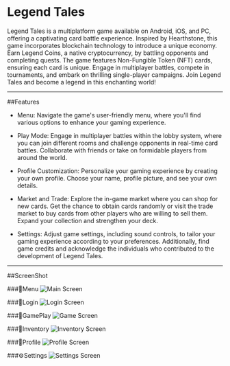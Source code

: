 # Legend Tales

Legend Tales is a multiplatform game available on Android, iOS, and PC, offering a captivating card battle experience.
 Inspired by Hearthstone, this game incorporates blockchain technology to introduce a unique economy. Earn Legend Coins, a native cryptocurrency, by battling opponents and completing quests.
 The game features Non-Fungible Token (NFT) cards, ensuring each card is unique.
 Engage in multiplayer battles, compete in tournaments, and embark on thrilling single-player campaigns. Join Legend Tales and become a legend in this enchanting world!

---

##Features

- Menu: Navigate the game's user-friendly menu, where you'll find various options to enhance your gaming experience.

- Play Mode: Engage in multiplayer battles within the lobby system, where you can join different rooms and challenge opponents in real-time card battles. Collaborate with friends or take on formidable players from around the world.

- Profile Customization: Personalize your gaming experience by creating your own profile. Choose your name, profile picture, and see your own details.

- Market and Trade: Explore the in-game market where you can shop for new cards. Get the chance to obtain cards randomly or visit the trade market to buy cards from other players who are willing to sell them. Expand your collection and strengthen your deck.

- Settings: Adjust game settings, including sound controls, to tailor your gaming experience according to your preferences. Additionally, find game credits and acknowledge the individuals who contributed to the development of Legend Tales.

---
##ScreenShot

###📜Menu
![Main Screen](https://github.com/vladi4560/Legend_Tales/assets/64600121/54ec1dc9-a35d-4772-a25a-4c20e745bf5e)

###📲Login
![Login Screen](https://github.com/vladi4560/Legend_Tales/assets/64600121/067277ce-9fdd-4eb8-b05d-3e72c02a5fee)

###👾GamePlay
![Game Screen](https://github.com/vladi4560/Legend_Tales/assets/64600121/3a49f547-e391-452f-b148-a01908fa6ac4)

###🎒Inventory
![Inventory Screen](https://github.com/vladi4560/Legend_Tales/assets/64600121/6d58c5b7-55cb-4529-af4d-7fbb3f48a792)

###👤Profile
![Profile Screen](https://github.com/vladi4560/Legend_Tales/assets/64600121/7b21317e-bdd1-4d8a-9ccd-81e2f45cf109)

###⚙️Settings
![Settings Screen](https://github.com/vladi4560/Legend_Tales/assets/64600121/dfd8692c-403c-485a-ba3a-7ef854442779)








